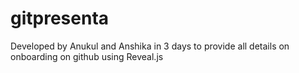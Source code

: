 
# gitpresenta
Developed by Anukul and Anshika  in 3 days to provide all details on onboarding on github using Reveal.js
